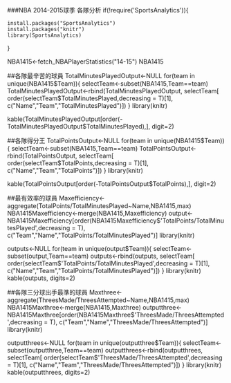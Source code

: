 ###NBA 2014-2015球季 各隊分析
if(!require('SportsAnalytics')){
    
    install.packages("SportsAnalytics")
    install.packages("knitr")
    library(SportsAnalytics)
    
}

NBA1415<-fetch_NBAPlayerStatistics("14-15")
NBA1415



##各隊最辛苦的球員
TotalMinutesPlayedOutput<-NULL
for(team in unique(NBA1415$Team)){
    selectTeam<-subset(NBA1415,Team==team)
    TotalMinutesPlayedOutput<-rbind(TotalMinutesPlayedOutput,
                       selectTeam[
                           order(selectTeam$TotalMinutesPlayed,decreasing = T)[1],
                           c("Name","Team","TotalMinutesPlayed")])
}
library(knitr)

kable(TotalMinutesPlayedOutput[order(-TotalMinutesPlayedOutput$TotalMinutesPlayed),], digit=2)







##各隊得分王
TotalPointsOutput<-NULL
for(team in unique(NBA1415$Team)){
    selectTeam<-subset(NBA1415,Team==team)
    TotalPointsOutput<-rbind(TotalPointsOutput,
                       selectTeam[
                           order(selectTeam$TotalPoints,decreasing = T)[1],
                           c("Name","Team","TotalPoints")])
}
library(knitr)

kable(TotalPointsOutput[order(-TotalPointsOutput$TotalPoints),], digit=2)




##最有效率的球員
Maxefficiency<-aggregate(TotalPoints/TotalMinutesPlayed~Name,NBA1415,max)
NBA1415Maxefficiency<-merge(NBA1415,Maxefficiency)
output<-NBA1415Maxefficiency[order(NBA1415Maxefficiency$'TotalPoints/TotalMinutesPlayed',decreasing = T),
                             c("Team","Name","TotalPoints/TotalMinutesPlayed")]
library(knitr)




outputs<-NULL
for(team in unique(output$Team)){
    selectTeam<-subset(output,Team==team)
    outputs<-rbind(outputs,
                             selectTeam[
                                 order(selectTeam$'TotalPoints/TotalMinutesPlayed',decreasing = T)[1],
                                 c("Name","Team","TotalPoints/TotalMinutesPlayed")])
}
library(knitr)
kable(outputs, digits=2)






##各隊三分球出手最準的球員
Maxthree<-aggregate(ThreesMade/ThreesAttempted~Name,NBA1415,max)
NBA1415Maxthree<-merge(NBA1415,Maxthree)
outputthree<-NBA1415Maxthree[order(NBA1415Maxthree$'ThreesMade/ThreesAttempted',decreasing = T),
                             c("Team","Name","ThreesMade/ThreesAttempted")]
library(knitr)




outputthrees<-NULL
for(team in unique(outputthree$Team)){
    selectTeam<-subset(outputthree,Team==team)
    outputthrees<-rbind(outputthrees,
                   selectTeam[
                       order(selectTeam$'ThreesMade/ThreesAttempted',decreasing = T)[1],
                       c("Name","Team","ThreesMade/ThreesAttempted")])
}
library(knitr)
kable(outputthrees, digits=2)